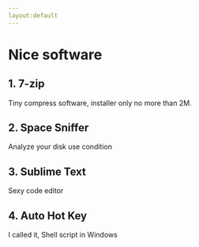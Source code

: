 ```yaml
---
layout:default
---
```



# Nice software 

## 1. 7-zip
Tiny compress software, installer only no more than 2M.
## 2. Space Sniffer
Analyze your disk use condition
## 3. Sublime Text
Sexy code editor
## 4. Auto Hot Key
I called it, Shell script in Windows
